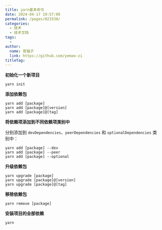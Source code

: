```yaml
---
title: yarn基本命令
date: 2024-04-17 19:57:09
permalink: /pages/023338/
categories:
  - 技术
  - 技术文档
tags:
  - 
author: 
  name: 夜猫子
  link: https://github.com/yemao-zi
titleTag: 
---
```

**初始化一个新项目**

```
yarn init
```

**添加依赖包**

```
yarn add [package]
yarn add [package]@[version]
yarn add [package]@[tag]
```

**将依赖项添加到不同依赖项类别中**

分别添加到 `devDependencies`、`peerDependencies` 和 `optionalDependencies` 类别中：

```
yarn add [package] --dev
yarn add [package] --peer
yarn add [package] --optional
```

**升级依赖包**

```
yarn upgrade [package]
yarn upgrade [package]@[version]
yarn upgrade [package]@[tag]
```

**移除依赖包**

```
yarn remove [package]
```

**安装项目的全部依赖**

```
yarn
```